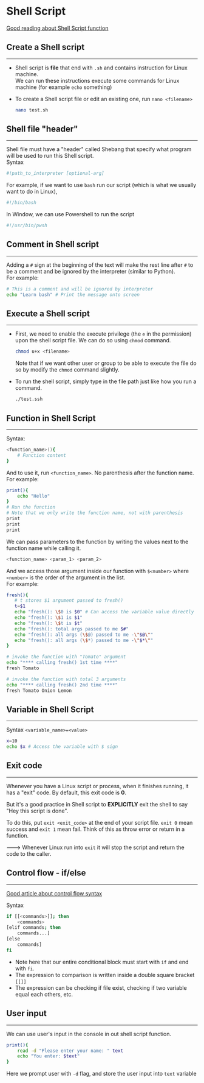 # Shell Script

[Good reading about Shell Script function](https://bash.cyberciti.biz/guide/Bash_functions)

## Create a Shell script

---

- Shell script is **file** that end with `.sh` and contains instruction for Linux machine.  
  We can run these instructions execute some commands for Linux machine (for example `echo` something)
- To create a Shell script file or edit an existing one, run `nano <filename>`

  ```bash
  nano test.sh
  ```

## Shell file "header"

---

Shell file must have a "header" called Shebang that specify what program will be used to run this Shell script.  
Syntax

```bash
#!path_to_interpreter [optional-arg]
```

For example, if we want to use `bash` run our script (which is what we usually want to do in Linux),

```bash
#!/bin/bash
```

In Window, we can use Powershell to run the script

```bash
#!/usr/bin/pwsh
```

## Comment in Shell script

---

Adding a `#` sign at the beginning of the text will make the rest line after `#` to be a comment and be ignored by the interpreter (similar to Python).  
For example:

```bash
# This is a comment and will be ignored by interpreter
echo "Learn bash" # Print the message onto screen
```

## Execute a Shell script

---

- First, we need to enable the execute privilege (the `e` in the permission) upon the shell script file.
  We can do so using `chmod` command.

  ```bash
  chmod u+x <filename>
  ```

  Note that if we want other user or group to be able to execute the file do so by modify the `chmod` command slightly.

- To run the shell script, simply type in the file path just like how you run a command.

  ```bash
  ./test.ssh
  ```

## Function in Shell Script

---

Syntax:

```bash
<function_name>(){
    # Function content
}
```

And to use it, run `<function_name>`. No parenthesis after the function name.  
For example:

```bash
print(){
    echo "Hello"
}
# Run the function
# Note that we only write the function name, not with parenthesis
print
print
print
```

We can pass parameters to the function by writing the values next to the function name while calling it.

```bash
<function_name> <param_1> <param_2>
```

And we access those argument inside our function with `$<number>` where `<number>` is the order of the argument in the list.  
For example:

```bash
fresh(){
   # t stores $1 argument passed to fresh()
   t=$1
   echo "fresh(): \$0 is $0" # Can access the variable value directly
   echo "fresh(): \$1 is $1"
   echo "fresh(): \$t is $t"
   echo "fresh(): total args passed to me $#"
   echo "fresh(): all args (\$@) passed to me -\"$@\""
   echo "fresh(): all args (\$*) passed to me -\"$*\""
}

# invoke the function with "Tomato" argument
echo "**** calling fresh() 1st time ****"
fresh Tomato

# invoke the function with total 3 arguments
echo "**** calling fresh() 2nd time ****"
fresh Tomato Onion Lemon
```

## Variable in Shell Script

---

Syntax `<variable_name>=<value>`

```bash
x=10
echo $x # Access the variable with $ sign
```

## Exit code

---

Whenever you have a Linux script or process, when it finishes running, it has a "exit" code. By default, this exit code is **0**.

But it's a good practice in Shell script to **EXPLICITLY** exit the shell to say "Hey this script is done".

To do this, put `exit <exit_code>` at the end of your script file. `exit 0` mean success and `exit 1` mean fail. Think of this as throw error or return in a function.

---> Whenever Linux run into `exit` it will stop the script and return the code to the caller.

## Control flow - if/else

---

[Good article about control flow syntax](https://linuxcommand.org/lc3_wss0080.php)

Syntax

```bash
if [[<commands>]]; then
    <commands>
[elif commands; then
    commands...]
[else
    commands]
fi
```

- Note here that our entire conditional block must start with `if` and end with `fi`.
- The expression to comparison is written inside a double square bracket `[[]]`
- The expression can be checking if file exist, checking if two variable equal each others, etc.

## User input

---

We can use user's input in the console in out shell script function.

```bash
print(){
    read -d "Please enter your name: " text
    echo "You enter: $text"
}
```

Here we prompt user with `-d` flag, and store the user input into `text` variable
